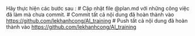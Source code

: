 Hãy thực hiện các bước sau :
    # Cập nhật file @plan.md với những công việc đã làm mà chưa commit.
    # Commit tất cả nội dung đã hoàn thành vào https://github.com/lekhanhcong/AI_training
    # Push tất cả nội dung đã hoàn thành vào https://github.com/lekhanhcong/AI_training